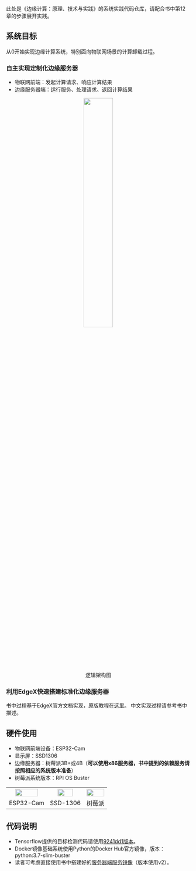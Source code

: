 此处是《边缘计算：原理、技术与实践》的系统实践代码仓库，请配合书中第12章的步骤展开实践。
## 系统目标
从0开始实现边缘计算系统，特别面向物联网场景的计算卸载过程。
### 自主实现定制化边缘服务器
* 物联网前端：发起计算请求、响应计算结果
* 边缘服务器端：运行服务、处理请求、返回计算结果
<div align="center">
<img width=40% src="https://mobinets.cn/edgebook/resources/luojijiagou.png"><br>逻辑架构图</img>
</div>

### 利用EdgeX快速搭建标准化边缘服务器
书中过程基于EdgeX官方文档实现，原版教程在<a href="https://docs.edgexfoundry.org/1.2/examples/LinuxTutorial/EdgeX-Foundry-tutorial-ver1.0.pdf">这里</a>。
中文实现过程请参考书中描述。

## 硬件使用
* 物联网前端设备：ESP32-Cam
* 显示屏：SSD1306
* 边缘服务器：树莓派3B+或4B（**可以使用x86服务器，书中提到的依赖服务请按照相应的系统版本准备**）
* 树莓派系统版本：RPI OS Buster

<table style="width:100%" align="center">
  <tr>
    <th><img width=80% src="https://mobinets.cn/edgebook/resources/esp32c.png"></img></th>
    <th><img width=70% src="https://mobinets.cn/edgebook/resources/ssd-1306.png"></img></th>
    <th><img width=100% src="https://mobinets.cn/edgebook/resources/rpir.png"></img></th>
  </tr>
  <tr align="center">
    <td>ESP32-Cam</td>
    <td>SSD-1306</td>
    <td>树莓派</td>
  </tr>
</table>


## 代码说明
* Tensorflow提供的目标检测代码请使用<a href="https://github.com/tensorflow/examples/tree/9241dd1f44c503a95e540c85f5084e805bca6028/lite/examples/object_detection/raspberry_pi">9241dd1版本</a>。
* Docker镜像基础系统使用Python的Docker Hub官方镜像，版本：python:3.7-slim-buster
* 读者可考虑直接使用书中搭建好的<a href="https://hub.docker.com/r/csdotliu/detect">服务器端服务镜像</a>（版本使用v2）。
